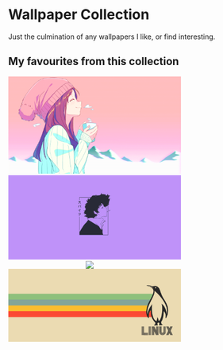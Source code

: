 # Wallpaper Collection
Just the culmination of any wallpapers I like, or find interesting.

## My favourites from this collection

<img src="https://github.com/rampus-bit/Wallpapers/blob/main/Anime/Arctic.png" width="348px"/>
<img src="https://github.com/rampus-bit/Wallpapers/blob/main/Anime/Spike-Purple.jpeg" width="348px"/>
<img src="https://github.com/rampus-bit/Wallpapers/blob/main/Personal/Tokyo.png" align="right" width="348px"/>
<img src="https://github.com/rampus-bit/Wallpapers/blob/main/Personal/Polaroid.png" width="348px"/>
